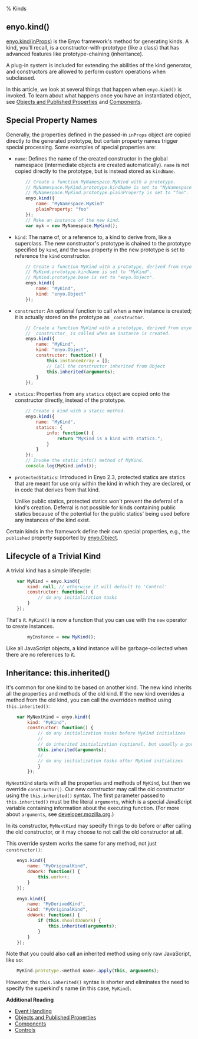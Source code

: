 % Kinds

## enyo.kind()

[enyo.kind(inProps)](../../index.html#/namespace/enyo.kind) is the Enyo framework's
method for generating kinds.  A kind, you'll recall, is a constructor-with-prototype
(like a class) that has advanced features like prototype-chaining (inheritance).

A plug-in system is included for extending the abilities of the kind generator,
and constructors are allowed to perform custom operations when subclassed.

In this article, we look at several things that happen when `enyo.kind()` is
invoked.  To learn about what happens once you have an instantiated object, see
[Objects and Published Properties](objects-and-published-properties.html) and
[Components](components.html).

## Special Property Names

Generally, the properties defined in the passed-in `inProps` object are copied
directly to the	generated prototype, but certain property names trigger special
processing.	Some examples of special properties are:

* `name`: Defines the name of the created constructor in the global namespace
    (intermediate objects are created automatically).  `name` is not copied
    directly to the prototype, but is instead stored as `kindName`.

    ```javascript
        // Create a function MyNamespace.MyKind with a prototype.
        // MyNamespace.MyKind.prototype.kindName is set to "MyNamespace.MyKind".
        // MyNamespace.MyKind.prototype.plainProperty is set to "foo".
        enyo.kind({
            name: "MyNamespace.MyKind"
            plainProperty: "foo"
        });
        // Make an instance of the new kind.
        var myk = new MyNamespace.MyKind();
    ```

* `kind`: The name of, or a reference to, a kind to derive from, like a
    superclass.  The new constructor's prototype is chained to the prototype
    specified by `kind`, and the `base` property in the new prototype is set to
    reference the `kind` constructor.

    ```javascript
        // Create a function MyKind with a prototype, derived from enyo.Object.
        // MyKind.prototype.kindName is set to "MyKind".
        // MyKind.prototype.base is set to "enyo.Object".
        enyo.kind({
            name: "MyKind",
            kind: "enyo.Object"
        });
    ```

* `constructor`: An optional function to call when a new instance is created; it
    is actually stored on the prototype as `_constructor`.

    ```javascript
        // Create a function MyKind with a prototype, derived from enyo.Object.
        // _constructor_ is called when an instance is created. 
        enyo.kind({
            name: "MyKind",
            kind: "enyo.Object",
            constructor: function() {
                this.instanceArray = [];
                // Call the constructor inherited from Object
                this.inherited(arguments);
            }
        });
    ```

* `statics`: Properties from any `statics` object are copied onto the
    constructor directly, instead of the prototype.

    ```javascript
        // Create a kind with a static method.
        enyo.kind({
            name: "MyKind",
            statics: {
                info: function() {
                    return "MyKind is a kind with statics.";
                }
            }
        });
        // Invoke the static info() method of MyKind.
        console.log(MyKind.info());
    ```

* `protectedStatics`: Introduced in Enyo 2.3, protected statics are statics that
    are meant for use only within the kind in which they are declared, or in
    code that derives from that kind.

    Unlike public statics, protected statics won't prevent the deferral of a
    kind's creation.  Deferral is not possible for kinds containing public
    statics because of the potential for the public statics' being used before
    any instances of the kind exist.

Certain kinds in the framework define their own special properties, e.g., the
`published` property supported by [enyo.Object](../../index.html#/kind/enyo.Object).

## Lifecycle of a Trivial Kind

A trivial kind has a simple lifecycle:

```javascript
    var MyKind = enyo.kind({
        kind: null, // otherwise it will default to 'Control'
        constructor: function() {
            // do any initialization tasks
        }
    });
```

That's it.  `MyKind()` is now a function that you can use with the `new`
operator to create instances.

```javascript
        myInstance = new MyKind();
```

Like all JavaScript objects, a kind instance will be garbage-collected when
there are no references to it. 

## Inheritance: this.inherited()

It's common for one kind to be based on another kind.  The new kind inherits all
the properties and methods of the old kind.  If the new kind overrides a method
from the old kind, you can call the overridden method using `this.inherited()`:

```javascript
    var MyNextKind = enyo.kind({
        kind: "MyKind",
        constructor: function() {
            // do any initialization tasks before MyKind initializes
            //
            // do inherited initialization (optional, but usually a good idea)
            this.inherited(arguments);
            //
            // do any initialization tasks after MyKind initializes
            }
        });
```

`MyNextKind` starts with all the properties and methods of `MyKind`, but then we
override `constructor()`.  Our new constructor may call the old constructor
using the `this.inherited()` syntax.  The first parameter passed to
`this.inherited()` must be the literal `arguments`, which is a special
JavaScript variable containing information about the executing function.  (For
more about `arguments`, see
[developer.mozilla.org](https://developer.mozilla.org/en/JavaScript/Reference/Functions_and_function_scope/arguments).)

In its constructor, `MyNextKind` may specify things to do before or after
calling the old constructor, or it may choose to not call the old constructor at
all.

This override system works the same for any method, not just `constructor()`:

```javascript
    enyo.kind({
        name: "MyOriginalKind",
        doWork: function() {
            this.work++;
        }
    });

    enyo.kind({
        name: "MyDerivedKind",
        kind: "MyOriginalKind",
        doWork: function() {
            if (this.shouldDoWork) {
                this.inherited(arguments);
            }
        }
    });
```

Note that you could also call an inherited method using only raw JavaScript,
like so:

```javascript
    MyKind.prototype.<method name>.apply(this, arguments);
```

However, the `this.inherited()` syntax is shorter and eliminates the need to
specify the superkind's name (in this case, `MyKind`).

**Additional Reading**

* [Event Handling](event-handling.html)
* [Objects and Published Properties](objects-and-published-properties.html)
* [Components](components.html)
* [Controls](controls.html)
